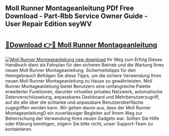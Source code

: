 ## Moll Runner Montageanleitung PDf Free Download - Part-Rbb Service Owner Guide - User Repair Edition seyWV

# <h2><a href="http://df6wnsc.blite.top/?on=Moll+Runner+Montageanleitung">🔗Download 👉🔴 Moll Runner Montageanleitung</a></h2>

[![Moll Runner Montageanleitung new download](https://i.imgur.com/lujVjoI.png)](http://df6wnsc.blite.top/?on=Moll+Runner+Montageanleitung)
Ihr Weg zum Erfolg Dieses Handbuch dient als Fahrplan für den sicheren Betrieb und die Wartung Ihres neuen Moll Runner Montageanleitung. Sicherheitstipps für den Heimgebrauch Befolgen Sie diese Tipps, um die sichere Verwendung Ihres neuen Moll Runner Montageanleitung zu Hause zu gewährleisten. Moll Runner Montageanleitung bietet Benutzern eine umfangreiche Palette erweiterter Funktionen, darunter virtuelles privates Netzwerk, automatische Datenverschlüsselung, anpassbares Dashboard und Mehrbenutzerzugriff, auf die alle über die schlanke und anpassbare Benutzeroberfläche zugegriffen werden kann. Wir gehen davon aus, dass der Moll Runner MontageanleitungD ein zuverlässiger Begleiter auf Ihrem Weg zur Beherrschung der Verwendung Ihres neuen Gadgets war. Sollten Sie Hilfe oder Klärung benötigen, zögern Sie bitte nicht, unser Support-Team zu kontaktieren.
